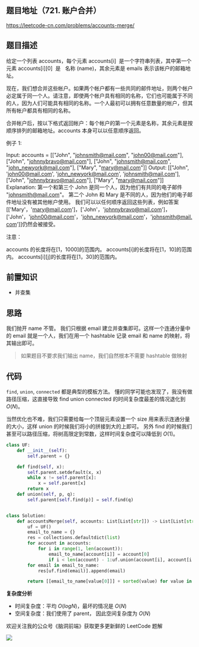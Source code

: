 ## 题目地址（721. 账户合并）

https://leetcode-cn.com/problems/accounts-merge/

## 题目描述

给定一个列表 accounts，每个元素 accounts[i]  是一个字符串列表，其中第一个元素 accounts[i][0]  是   名称 (name)，其余元素是 emails 表示该帐户的邮箱地址。

现在，我们想合并这些帐户。如果两个帐户都有一些共同的邮件地址，则两个帐户必定属于同一个人。请注意，即使两个帐户具有相同的名称，它们也可能属于不同的人，因为人们可能具有相同的名称。一个人最初可以拥有任意数量的帐户，但其所有帐户都具有相同的名称。

合并帐户后，按以下格式返回帐户：每个帐户的第一个元素是名称，其余元素是按顺序排列的邮箱地址。accounts 本身可以以任意顺序返回。

例子 1:

Input:
accounts = [["John", "johnsmith@mail.com", "john00@mail.com"], ["John", "johnnybravo@mail.com"], ["John", "johnsmith@mail.com", "john_newyork@mail.com"], ["Mary", "mary@mail.com"]]
Output: [["John", 'john00@mail.com', 'john_newyork@mail.com', 'johnsmith@mail.com'], ["John", "johnnybravo@mail.com"], ["Mary", "mary@mail.com"]]
Explanation:
第一个和第三个 John 是同一个人，因为他们有共同的电子邮件 "johnsmith@mail.com"。
第二个 John 和 Mary 是不同的人，因为他们的电子邮件地址没有被其他帐户使用。
我们可以以任何顺序返回这些列表，例如答案[['Mary'，'mary@mail.com']，['John'，'johnnybravo@mail.com']，
['John'，'john00@mail.com'，'john_newyork@mail.com'，'johnsmith@mail.com']]仍然会被接受。

注意：

accounts 的长度将在[1，1000]的范围内。
accounts[i]的长度将在[1，10]的范围内。
accounts[i][j]的长度将在[1，30]的范围内。

## 前置知识

- 并查集

## 思路

我们抛开 name 不管。 我们只根据 email 建立并查集即可。这样一个连通分量中的 email 就是一个人，我们在用一个 hashtable 记录 email 和 name 的映射，将其输出即可。

> 如果题目不要求我们输出 name，我们自然根本不需要 hashtable 做映射

## 代码

`find`, `union`, `connected` 都是典型的模板方法。 懂的同学可能也发现了，我没有做路径压缩，这直接导致 find union connected 的时间复杂度最差的情况退化到 $O(N)$。

当然优化也不难，我们只需要给每一个顶层元素设置一个 size 用来表示连通分量的大小，这样 union 的时候我们将小的拼接到大的上即可。 另外 find 的时候我们甚至可以路径压缩，将树高限定到常数，这样时间复杂度可以降低到 $O(1)$。

```python
class UF:
    def __init__(self):
        self.parent = {}

    def find(self, x):
        self.parent.setdefault(x, x)
        while x != self.parent[x]:
            x = self.parent[x]
        return x
    def union(self, p, q):
        self.parent[self.find(p)] = self.find(q)


class Solution:
    def accountsMerge(self, accounts: List[List[str]]) -> List[List[str]]:
        uf = UF()
        email_to_name = {}
        res = collections.defaultdict(list)
        for account in accounts:
            for i in range(1, len(account)):
                email_to_name[account[i]] = account[0]
                if i < len(account) - 1:uf.union(account[i], account[i + 1])
        for email in email_to_name:
            res[uf.find(email)].append(email)

        return [[email_to_name[value[0]]] + sorted(value) for value in res.values()]
```

**复杂度分析**

- 时间复杂度：平均 $O(logN)$，最坏的情况是 $O(N)$
- 空间复杂度：我们使用了 parent， 因此空间复杂度为 $O(N)$

欢迎关注我的公众号《脑洞前端》获取更多更新鲜的 LeetCode 题解

![](https://tva1.sinaimg.cn/large/007S8ZIlly1ghlucengjhj31bi0hcq5s.jpg)
